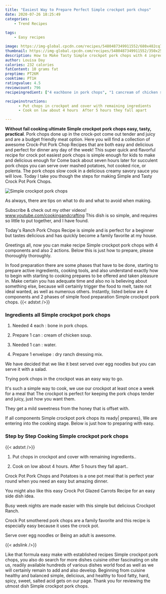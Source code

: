 ```yaml
---
title: "Easiest Way to Prepare Perfect Simple crockpot pork chops"
date: 2020-07-26 18:25:49
categories:
    - Trend Recipes
    
tags:
    - Easy recipes

image: https://img-global.cpcdn.com/recipes/5480487349911552/680x482cq70/simple-crockpot-pork-chops-recipe-main-photo.jpg
thumbnail: https://img-global.cpcdn.com/recipes/5480487349911552/350x250cq70/simple-crockpot-pork-chops-recipe-main-photo.jpg
description: How to Make Tasty Simple crockpot pork chops with 4 ingredients and 2 stages of easy cooking.
author: Louisa Day
calories: 232 calories
fatContent: 10 grams fat
preptime: PT26M
cooktime: PT1H
ratingvalue: 4.5
reviewcount: 796
recipeingredient: ["4 eachbone in pork chops", "1 cancream of chicken soup", "1 canwater", "1 envelopedry ranch dressing mix"]

recipeinstructions: 
      - Put chops in crockpot and cover with remaining ingredients 
      - Cook on low about 4 hours  After 5 hours they fall apart

---
```




**Without fail cooking ultimate Simple crockpot pork chops easy, tasty, practical**. Pork chops done up in the crock-pot come out tender and juicy and are a budget friendly meat option. Here you will find a collection of awesome Crock-Pot Pork Chop Recipes that are both easy and delicious and perfect for dinner any day of the week! This super quick and flavorful recipe for crock pot easiest pork chops is simple enough for kids to make and delicious enough for Come back about seven hours later for succulent pork chops you can serve over mashed potatoes, hot cooked rice, or polenta. The pork chops slow cook in a delicious creamy savory sauce you will love. Today I take you though the steps for making Simple and Tasty Crock Pot Pork Chops.


![Simple crockpot pork chops](https://img-global.cpcdn.com/recipes/5480487349911552/680x482cq70/simple-crockpot-pork-chops-recipe-main-photo.jpg "Simple crockpot pork chops")



As always, there are tips on what to do and what to avoid when making.

Subscribe &amp; check out my other videos! www.youtube.com/cookingandcrafting This dish is so simple, and requires so little to put together, and I have found.

Today&#39;s Ranch Pork Chops Recipe is simple and is perfect for a beginner but tastes delicious and has quickly become a family favorite at my house.


Greetings all, now you can make recipe Simple crockpot pork chops with 4 components and also 2 actions. Below this is just how to prepare, please thoroughly thoroughly.

In food preparation there are some phases that have to be done, starting to prepare active ingredients, cooking tools, and also understand exactly how to begin with starting to cooking prepares to be offered and taken pleasure in. Make certain you has adequate time and also no is believing about something else, because will certainly trigger the food to melt, taste not ideal wanted, as well as numerous others. Instantly, listed below are 4 components and 2 phases of simple food preparation Simple crockpot pork chops.
{{< adstxt />}}

### Ingredients all Simple crockpot pork chops


1. Needed 4 each : bone in pork chops.

1. Prepare 1 can : cream of chicken soup.

1. Needed 1 can : water.

1. Prepare 1 envelope : dry ranch dressing mix.


We have decided that we like it best served over egg noodles but you can serve it with a salad.

Trying pork chops in the crockpot was an easy way to go.

It&#39;s such a simple way to cook, we use our crockpot at least once a week for a meal that The crockpot is perfect for keeping the pork chops tender and juicy, just how you want them.

They get a mild sweetness from the honey that is offset with.


If all components Simple crockpot pork chops its ready| prepares}, We are entering into the cooking stage. Below is just how to preparing with easy.

### Step by Step Cooking Simple crockpot pork chops

{{< adstxt />}}


1. Put chops in crockpot and cover with remaining ingredients..



1. Cook on low about 4 hours.  After 5 hours they fall apart..




Crock Pot Pork Chops and Potatoes is a one pot meal that is perfect year round when you need an easy but amazing dinner.

You might also like this easy Crock Pot Glazed Carrots Recipe for an easy side dish idea.

Busy week nights are made easier with this simple but delicious Crockpot Ranch.

Crock Pot smothered pork chops are a family favorite and this recipe is especially easy because it uses the crock pot.

Serve over egg noodles or Being an adult is awesome.


{{< adslink />}}

Like that formula easy make with established recipes Simple crockpot pork chops, you also do search for more dishes cuisine other fascinating on site us, readily available hundreds of various dishes world food as well as we will certainly remain to add and also develop. Beginning from cuisine healthy and balanced simple, delicious, and healthy to food fatty, hard, spicy, sweet, salted acid gets on our page. Thank you for reviewing the utmost dish Simple crockpot pork chops.
